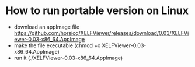 How to run portable version on Linux
=======

* download an appImage file https://github.com/horsicq/XELFViewer/releases/download/0.03/XELFViewer-0.03-x86_64.AppImage
* make the file executable (chmod +x XELFViewer-0.03-x86_64.AppImage)
* run it (./XELFViewer-0.03-x86_64.AppImage)